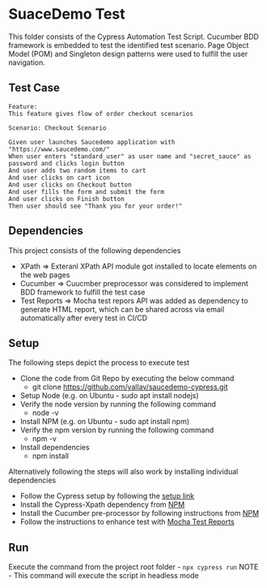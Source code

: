 # SuaceDemo Test

This folder consists of the Cypress Automation Test Script. Cucumber BDD framework is embedded to test the identified test scenario. Page Object Model (POM) and Singleton design patterns were used to fulfill the user navigation.

## Test Case

```
Feature:
This feature gives flow of order checkout scenarios

Scenario: Checkout Scenario

Given user launches Saucedemo application with "https://www.saucedemo.com/"
When user enters "standard_user" as user name and "secret_sauce" as password and clicks login button
And user adds two random items to cart
And user clicks on cart icon
And user clicks on Checkout button
And user fills the form and submit the form
And user clicks on Finish button
Then user should see "Thank you for your order!"
```
## Dependencies

This project consists of the following dependencies

- XPath => Exteranl XPath API module got installed to locate elements on the web pages
- Cucumber => Cuucmber preprocessor was considered to implement BDD framework to fulfill the test case
- Test Reports => Mocha test repors API was added as dependency to generate HTML report, which can be shared across via email automatically after every test in CI/CD

## Setup

The following steps depict the process to execute test

- Clone the code from Git Repo by executing the below command
  - git clone https://github.com/yallav/saucedemo-cypress.git
- Setup Node (e.g. on Ubuntu - sudo apt install nodejs)
- Verify the node version by running the following command
  - node -v
- Install NPM (e.g. on Ubuntu - sudo apt install npm)
- Verify the npm version by running the following command
  - npm -v
- Install dependencies
  - npm install

Alternatively following the steps will also work by installing individual dependencies

- Follow the Cypress setup by following the [setup link](https://docs.cypress.io/guides/getting-started/installing-cypress)
- Install the Cypress-Xpath dependency from [NPM](https://www.npmjs.com/package/cypress-xpath)
- Install the Cucumber pre-processor by following instructions from [NPM](https://www.npmjs.com/package/cypress-cucumber-preprocessor)
- Follow the instructions to enhance test with [Mocha Test Reports](https://www.npmjs.com/package/cypress-mochawesome-reporter)

## Run

Execute the command from the project root folder - `npx cypress run`
NOTE - This command will execute the script in headless mode
